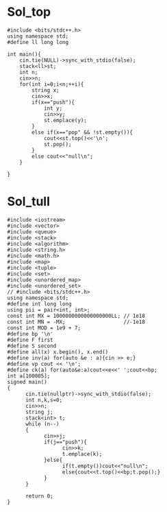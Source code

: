 # Sol_top

    #include <bits/stdc++.h>
    using namespace std;
    #define ll long long
    
    int main(){
        cin.tie(NULL)->sync_with_stdio(false);
        stack<ll>st;
        int n;
        cin>>n;
        for(int i=0;i<n;++i){
            string x;
            cin>>x;
            if(x=="push"){
                int y;
                cin>>y;
                st.emplace(y);
            }
            else if(x=="pop" && !st.empty()){
                cout<<st.top()<<'\n';
                st.pop();
            }
            else cout<<"null\n";
        }

    }

# Sol_tull
    #include <iostream>
    #include <vector>
    #include <queue>
    #include <stack>
    #include <algorithm>
    #include <string.h>
    #include <math.h>
    #include <map>
    #include <tuple>
    #include <set>
    #include <unordered_map>
    #include <unordered_set>
    // #include <bits/stdc++.h>
    using namespace std;
    #define int long long
    using pii = pair<int, int>;
    const int MX = 1000000000000000000LL; // 1e18
    const int MN = -MX;                   //-1e18
    const int MOD = 1e9 + 7;
    #define bp '\n'
    #define F first
    #define S second
    #define all(x) x.begin(), x.end()
    #define inv(a) for(auto &e : a){cin >> e;}
    #define vp cout << '\n';
    #define ck(a) for(auto&e:a)cout<<e<<' ';cout<<bp;
    int a[100005];
    signed main()
    {
          cin.tie(nullptr)->sync_with_stdio(false);
          int n,k,s=0;
          cin>>n;
          string j;
          stack<int> t;
          while (n--)
          {
                cin>>j;
                if(j=="push"){
                      cin>>k;
                      t.emplace(k);
                }else{
                      if(t.empty())cout<<"null\n";
                      else{cout<<t.top()<<bp;t.pop();}
                }
          }
          
          return 0;
    }
